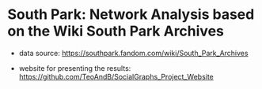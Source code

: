 # South Park: Network Analysis based on the Wiki South Park Archives
- data source: https://southpark.fandom.com/wiki/South_Park_Archives

- website for presenting the results: https://github.com/TeoAndB/SocialGraphs_Project_Website
